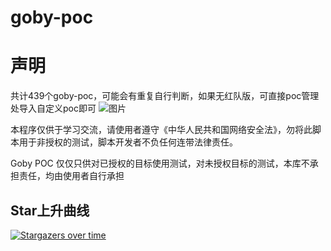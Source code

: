 # goby-poc
#   声明
共计439个goby-poc，可能会有重复自行判断，如果无红队版，可直接poc管理处导入自定义poc即可
![图片](https://user-images.githubusercontent.com/74171727/183295294-f8c5cf47-c7c4-4951-8522-e5fb9dc16724.png)


本程序仅供于学习交流，请使用者遵守《中华人民共和国网络安全法》，勿将此脚本用于非授权的测试，脚本开发者不负任何连带法律责任。

Goby POC 仅仅只供对已授权的目标使用测试，对未授权目标的测试，本库不承担责任，均由使用者自行承担


## Star上升曲线

[![Stargazers over time](https://starchart.cc/MY0723/goby-poc.svg)](https://starchart.cc/MY0723/goby-poc)

